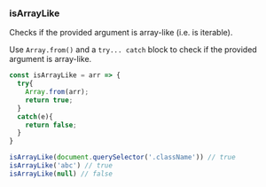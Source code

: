 ### isArrayLike

Checks if the provided argument is array-like (i.e. is iterable).

Use `Array.from()` and a `try... catch` block to check if the provided argument is array-like.

```js
const isArrayLike = arr => {
  try{
    Array.from(arr);
    return true;
  }
  catch(e){
    return false;
  }
}
```

```js
isArrayLike(document.querySelector('.className')) // true
isArrayLike('abc') // true
isArrayLike(null) // false
```
